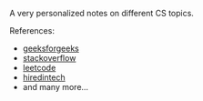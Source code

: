 A very personalized notes on different CS topics.

References:
- [geeksforgeeks](https://www.geeksforgeeks.org/)
- [stackoverflow](https://stackoverflow.com/)
- [leetcode](https://leetcode.com/explore/learn/)
- [hiredintech](https://www.hiredintech.com/)
- and many more... 
